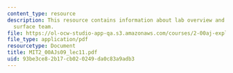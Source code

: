 ```yaml
---
content_type: resource
description: This resource contains information about lab overview and lunar exploration
  surface team.
file: https://ol-ocw-studio-app-qa.s3.amazonaws.com/courses/2-00aj-exploring-sea-space-earth-fundamentals-of-engineering-design-spring-2009/93be3ce82b17cb020249da0c83a9adb3_MIT2_00AJs09_lec11.pdf
file_type: application/pdf
resourcetype: Document
title: MIT2_00AJs09_lec11.pdf
uid: 93be3ce8-2b17-cb02-0249-da0c83a9adb3
---
```

